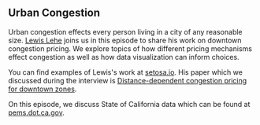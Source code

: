 ## Urban Congestion

Urban congestion effects every person living in a city of any reasonable size.
<a href="http://lewislehe.com/">Lewis Lehe</a> joins us in this episode to share his
work on downtown congestion pricing.  We explore topics of how different pricing
mechanisms effect congestion as well as how data visualization can inform choices.

You can find examples of Lewis's work at <a href="http://setosa.io/">setosa.io</a>. His paper which we discussed during the interview is <a href="http://escholarship.org/uc/item/9vz1b9rs">Distance-dependent congestion pricing for downtown zones</a>.

On this episode, we discuss State of California data which can be found at <a href="http://pems.dot.ca.gov/">pems.dot.ca.gov</a>.
